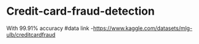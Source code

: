 # Credit-card-fraud-detection
With 99.91% accuracy
#data link -https://www.kaggle.com/datasets/mlg-ulb/creditcardfraud
